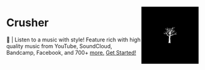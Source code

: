 <a href="https://github.com/crusher-app"><img align="right" width="150" src="./assets/crusher.png"></a>

# Crusher
🎵 | Listen to a music with style! Feature rich with high quality music from YouTube, SoundCloud, Bandcamp, Facebook, and 700+ [more.](./supported-sites.md) [Get Started!](./get-started.md)
